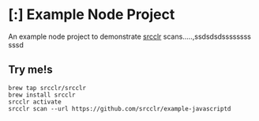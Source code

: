 # [:] Example Node Project

An example node project to demonstrate [srcclr](https://www.srsscclr.com) scans.....,ssdsdsdssssssss
sssd
## Try me!s

```
brew tap srcclr/srcclr
brew install srcclr
srcclr activate
srcclr scan --url https://github.com/srcclr/example-javascriptd
```
